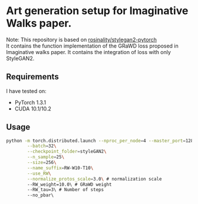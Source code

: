 # Art generation setup for Imaginative Walks paper.

Note: This repository is based on [rosinality/stylegan2-pytorch](https://github.com/rosinality/stylegan2-pytorch)  
It contains the function implementation of the GRaWD loss proposed in Imaginative walks paper. It contains the integration of loss with only StyleGAN2.

## Requirements

I have tested on:

* PyTorch 1.3.1
* CUDA 10.1/10.2

## Usage

```bash
python -m torch.distributed.launch --nproc_per_node=4 --master_port=12895 train.py\
        --batch=32\
        --checkpoint_folder=styleGAN2\
        --n_sample=25\
        --size=256\
        --name_suffix=RW-W10-T10\
        --use_RW\
        --normalize_protos_scale=3.0\ # normalization scale
        --RW_weight=10.0\ # GRaWD weight
        --RW_tau=3\ # Number of steps
        --no_pbar\ 
```
